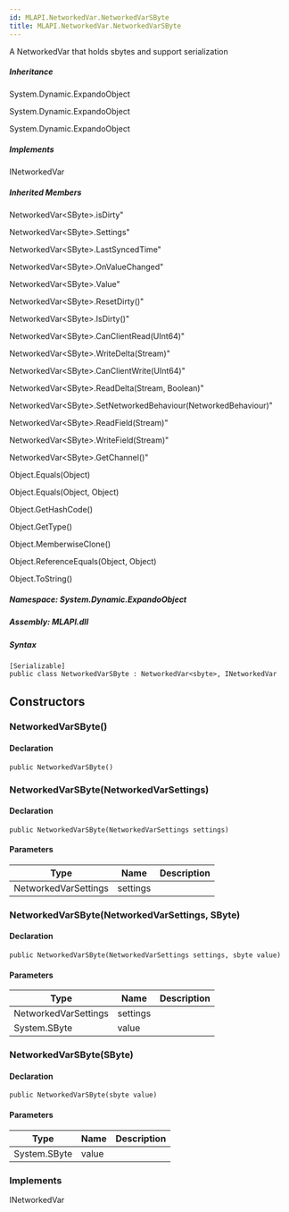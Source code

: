 ```yaml
---  
id: MLAPI.NetworkedVar.NetworkedVarSByte  
title: MLAPI.NetworkedVar.NetworkedVarSByte  
---
```


<div class="markdown level0 summary">

A NetworkedVar that holds sbytes and support serialization

</div>

<div class="markdown level0 conceptual">

</div>

<div class="inheritance">

##### Inheritance

<div class="level0">

System.Dynamic.ExpandoObject

</div>

<div class="level1">

System.Dynamic.ExpandoObject

</div>

<div class="level2">

System.Dynamic.ExpandoObject

</div>

</div>

<div classs="implements">

##### Implements

<div>

INetworkedVar

</div>

</div>

<div class="inheritedMembers">

##### Inherited Members

<div>

NetworkedVar&lt;SByte&gt;.isDirty"

</div>

<div>

NetworkedVar&lt;SByte&gt;.Settings"

</div>

<div>

NetworkedVar&lt;SByte&gt;.LastSyncedTime"

</div>

<div>

NetworkedVar&lt;SByte&gt;.OnValueChanged"

</div>

<div>

NetworkedVar&lt;SByte&gt;.Value"

</div>

<div>

NetworkedVar&lt;SByte&gt;.ResetDirty()"

</div>

<div>

NetworkedVar&lt;SByte&gt;.IsDirty()"

</div>

<div>

NetworkedVar&lt;SByte&gt;.CanClientRead(UInt64)"

</div>

<div>

NetworkedVar&lt;SByte&gt;.WriteDelta(Stream)"

</div>

<div>

NetworkedVar&lt;SByte&gt;.CanClientWrite(UInt64)"

</div>

<div>

NetworkedVar&lt;SByte&gt;.ReadDelta(Stream, Boolean)"

</div>

<div>

NetworkedVar&lt;SByte&gt;.SetNetworkedBehaviour(NetworkedBehaviour)"

</div>

<div>

NetworkedVar&lt;SByte&gt;.ReadField(Stream)"

</div>

<div>

NetworkedVar&lt;SByte&gt;.WriteField(Stream)"

</div>

<div>

NetworkedVar&lt;SByte&gt;.GetChannel()"

</div>

<div>

Object.Equals(Object)

</div>

<div>

Object.Equals(Object, Object)

</div>

<div>

Object.GetHashCode()

</div>

<div>

Object.GetType()

</div>

<div>

Object.MemberwiseClone()

</div>

<div>

Object.ReferenceEquals(Object, Object)

</div>

<div>

Object.ToString()

</div>

</div>

##### **Namespace**: System.Dynamic.ExpandoObject

##### **Assembly**: MLAPI.dll

##### Syntax

    [Serializable]
    public class NetworkedVarSByte : NetworkedVar<sbyte>, INetworkedVar

## Constructors 

### NetworkedVarSByte()

<div class="markdown level1 summary">

</div>

<div class="markdown level1 conceptual">

</div>

#### Declaration

    public NetworkedVarSByte()

### NetworkedVarSByte(NetworkedVarSettings)

<div class="markdown level1 summary">

</div>

<div class="markdown level1 conceptual">

</div>

#### Declaration

    public NetworkedVarSByte(NetworkedVarSettings settings)

#### Parameters

| Type                 | Name     | Description |
|----------------------|----------|-------------|
| NetworkedVarSettings | settings |             |

### NetworkedVarSByte(NetworkedVarSettings, SByte)

<div class="markdown level1 summary">

</div>

<div class="markdown level1 conceptual">

</div>

#### Declaration

    public NetworkedVarSByte(NetworkedVarSettings settings, sbyte value)

#### Parameters

| Type                 | Name     | Description |
|----------------------|----------|-------------|
| NetworkedVarSettings | settings |             |
| System.SByte         | value    |             |

### NetworkedVarSByte(SByte)

<div class="markdown level1 summary">

</div>

<div class="markdown level1 conceptual">

</div>

#### Declaration

    public NetworkedVarSByte(sbyte value)

#### Parameters

| Type         | Name  | Description |
|--------------|-------|-------------|
| System.SByte | value |             |

### Implements

<div>

INetworkedVar

</div>
